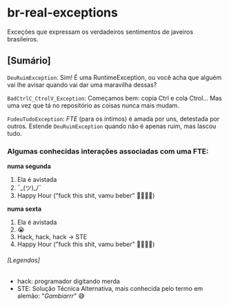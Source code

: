 # br-real-exceptions
Exceções que expressam os verdadeiros sentimentos de javeiros brasileiros.


## [Sumário]

`DeuRuimException`: Sim! É uma RuntimeException, ou você acha que alguém vai lhe avisar quando vai dar uma maravilha dessas?

`BadCtrlC_CtrolV_Exception`: Começamos bem: copia Ctrl e cola Ctrol... Mas uma vez que tá no repositório as coisas nunca mais mudam. 

`FudeuTudoException`: *FTE* (para os íntimos) é amada por uns, detestada por outros. Estende `DeuRuimException` quando não é apenas ruim, mas lascou tudo.  


### Algumas conhecidas interações associadas com uma FTE:
__numa segunda__
1. Ela é avistada
2. ¯\_(ツ)_/¯
3. Happy Hour ("fuck this shit, vamu beber" :fu::beer::wine_glass::tropical_drink:)


__numa sexta__
1. Ela é avistada
2. :sob:
3. Hack, hack, hack -> STE
4. Happy Hour ("fuck this shit, vamu beber" :fu::beer::wine_glass::tropical_drink:)

###### [Legendas]
* hack: programador digitando merda
* STE: Solução Técnica Alternativa, mais conhecida pelo termo em alemão: "*Gambiarrr*" :sweat_smile: 